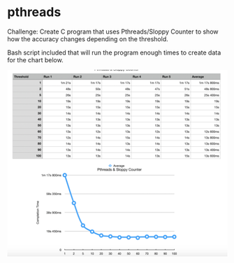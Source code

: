 # pthreads
Challenge: Create C program that uses Pthreads/Sloppy Counter to show how the accuracy changes depending on the threshold.

Bash script included that will run the program enough times to create data for the chart below.

![Pthread Data](graph.png)
